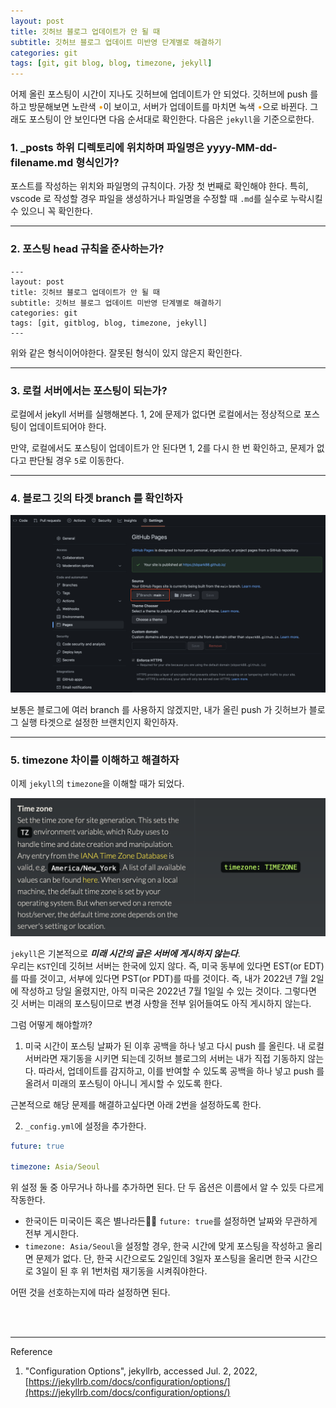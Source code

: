 ```yaml
---
layout: post
title: 깃허브 블로그 업데이트가 안 될 때
subtitle: 깃허브 블로그 업데이트 미반영 단계별로 해결하기
categories: git
tags: [git, git blog, blog, timezone, jekyll]
---
```


어제 올린 포스팅이 시간이 지나도 깃허브에 업데이트가 안 되었다.
깃허브에 push 를 하고 방문해보면 노란색 <span style="color: orange;">•</span>이 보이고, 서버가 업데이트를 마치면 녹색 <span style="color: orange;">•</span>으로 바뀐다. 그래도 포스팅이 안 보인다면 다음 순서대로 확인한다. 다음은 `jekyll`을 기준으로한다.


### 1. _posts 하위 디렉토리에 위치하며 파일명은 yyyy-MM-dd-filename.md 형식인가?

포스트를 작성하는 위치와 파일명의 규칙이다. 가장 첫 번째로 확인해야 한다. 특히, vscode 로 작성할 경우 파일을 생성하거나 파일명을 수정할 때 `.md`를 실수로 누락시킬 수 있으니 꼭 확인한다.

---

### 2. 포스팅 head 규칙을 준사하는가?

```
---
layout: post
title: 깃허브 블로그 업데이트가 안 될 때
subtitle: 깃허브 블로그 업데이트 미반영 단계별로 해결하기
categories: git
tags: [git, gitblog, blog, timezone, jekyll]
---
```

위와 같은 형식이어야한다. 잘못된 형식이 있지 않은지 확인한다.

---

### 3. 로컬 서버에서는 포스팅이 되는가?

로컬에서 jekyll 서버를 실행해본다. 1, 2에 문제가 없다면 로컬에서는 정상적으로 포스팅이 업데이트되어야 한다.

만약, 로컬에서도 포스팅이 업데이트가 안 된다면 1, 2를 다시 한 번 확인하고, 문제가 없다고 판단될 경우 `5`로 이동한다.

---

### 4. 블로그 깃의 타겟 branch 를 확인하자

![github blog settings](/assets/images/posts/2022-07-02-when-github-blog-is-not-updated/gitbub-blog-branch-settings.png)

보통은 블로그에 여러 branch 를 사용하지 않겠지만, 내가 올린 push 가 깃허브가 블로그 실행 타겟으로 설정한 브랜치인지 확인하자.

---

### 5. timezone 차이를 이해하고 해결하자

이제 `jekyll`의 `timezone`을 이해할 때가 되었다.

[![jekyll timezone](/assets/images/posts/2022-07-02-when-github-blog-is-not-updated/jekyll-timezone.png)](https://jekyllrb.com/docs/configuration/options/)

`jekyll`은 기본적으로 _**미래 시간의 글은 서버에 게시하지 않는다**_.  
우리는 `KST`인데 깃허브 서버는 한국에 있지 않다. 즉, 미국 동부에 있다면 EST(or EDT)를 따를 것이고, 서부에 있다면 PST(or PDT)를 따를 것이다. 즉, 내가 2022년 7월 2일에 작성하고 당일 올렸지만, 아직 미국은 2022년 7월 1일일 수 있는 것이다. 그렇다면 깃 서버는 미래의 포스팅이므로 변경 사항을 전부 읽어들여도 아직 게시하지 않는다.

그럼 어떻게 해야할까?

1. 미국 시간이 포스팅 날짜가 된 이후 공백을 하나 넣고 다시 push 를 올린다.
내 로컬 서버라면 재기동을 시키면 되는데 깃허브 블로그의 서버는 내가 직접 기동하지 않는다. 따라서, 업데이트를 감지하고, 이를 반여할 수 있도록 공백을 하나 넣고 push 를 올려서 미래의 포스팅이 아니니 게시할 수 있도록 한다.

근본적으로 해당 문제를 해결하고싶다면 아래 2번을 설정하도록 한다.

2. `_config.yml`에 설정을 추가한다.

```yaml
future: true

timezone: Asia/Seoul
```

위 설정 둘 중 아무거나 하나를 추가하면 된다. 단 두 옵션은 이름에서 알 수 있듯 다르게 작동한다.

- 한국이든 미국이든 혹은 별나라든🤣🤣 `future: true`를 설정하면 날짜와 무관하게 전부 게시한다.  
- `timezone: Asia/Seoul`을 설정할 경우, 한국 시간에 맞게 포스팅을 작성하고 올리면 문제가 없다. 단, 한국 시간으로도 2일인데 3일자 포스팅을 올리면 한국 시간으로 3일이 된 후 위 1번처럼 재기동을 시켜줘야한다.  

어떤 것을 선호하는지에 따라 설정하면 된다.


<br><br>

---
Reference

1. "Configuration Options", jekyllrb, accessed Jul. 2, 2022, [https://jekyllrb.com/docs/configuration/options/](https://jekyllrb.com/docs/configuration/options/)

